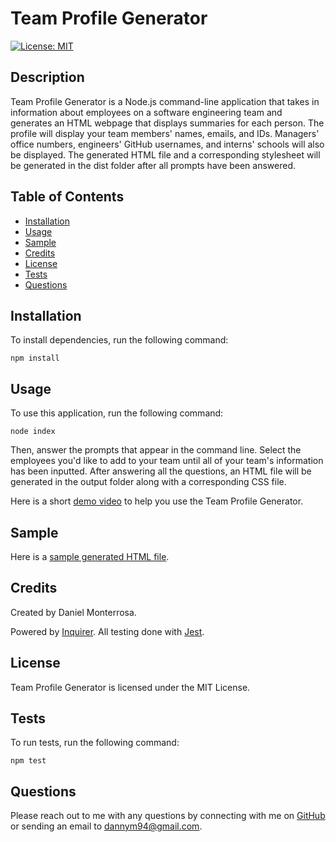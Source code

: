 # Team Profile Generator

[![License: MIT](https://img.shields.io/badge/License-MIT-yellow.svg)](https://opensource.org/licenses/MIT)

## Description
Team Profile Generator is a Node.js command-line application that takes in information about employees on a software engineering team and generates an HTML webpage that displays summaries for each person. The profile will display your team members' names, emails, and IDs. Managers' office numbers, engineers' GitHub usernames, and interns' schools will also be displayed. The generated HTML file and a corresponding stylesheet will be generated in the dist folder after all prompts have been answered.

## Table of Contents
* [Installation](#installation)
* [Usage](#usage)
* [Sample](#sample)
* [Credits](#credits)
* [License](#license)
* [Tests](#tests)
* [Questions](#questions)

## Installation
To install dependencies, run the following command:
```
npm install
```

## Usage
To use this application, run the following command:
```
node index
```
Then, answer the prompts that appear in the command line. Select the employees you'd like to add to your team until all of your team's information has been inputted. After answering all the questions, an HTML file will be generated in the output folder along with a corresponding CSS file.

Here is a short [demo video](https://drive.google.com/file/d/15xR9m07KuxQ2qibQO3HxU86oSEE3YhXP/view) to help you use the Team Profile Generator.

## Sample
Here is a [sample generated HTML file](https://github.com/Dannymont94/team-profile-generator/blob/master/src/test.html).

## Credits
Created by Daniel Monterrosa.

Powered by [Inquirer](https://www.npmjs.com/package/inquirer#documentation).
All testing done with [Jest](https://jestjs.io/docs/en/getting-started).

## License
Team Profile Generator is licensed under the MIT License.

## Tests
To run tests, run the following command:
```
npm test
```

## Questions
Please reach out to me with any questions by connecting with me on [GitHub](https://github.com/Dannymont94) or sending an email to dannym94@gmail.com.